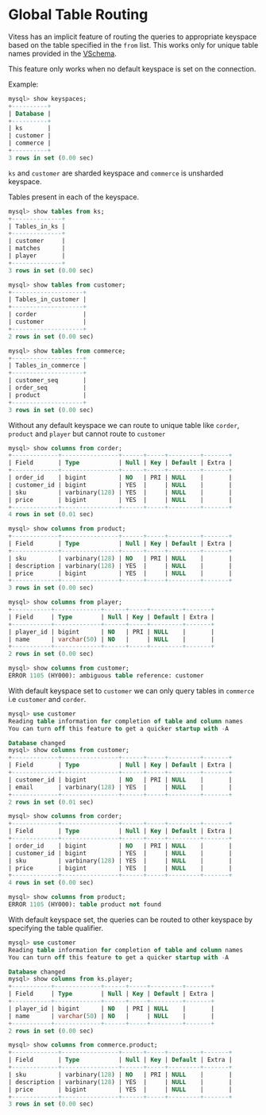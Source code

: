 # Global Table Routing
Vitess has an implicit feature of routing the queries to appropriate keyspace based on the table specified in the `from` list.
This works only for unique table names provided in the [VSchema](https://vitess.io/docs/concepts/vschema/).

This feature only works when no default keyspace is set on the connection.

Example:
```sql
mysql> show keyspaces;
+----------+
| Database |
+----------+
| ks       |
| customer |
| commerce |
+----------+
3 rows in set (0.00 sec)
```

`ks` and `customer` are sharded keyspace and `commerce` is unsharded keyspace.

Tables present in each of the keyspace.

```sql
mysql> show tables from ks;
+--------------+
| Tables_in_ks |
+--------------+
| customer     |
| matches      |
| player       |
+--------------+
3 rows in set (0.00 sec)

mysql> show tables from customer;
+--------------------+
| Tables_in_customer |
+--------------------+
| corder             |
| customer           |
+--------------------+
2 rows in set (0.00 sec)

mysql> show tables from commerce;
+--------------------+
| Tables_in_commerce |
+--------------------+
| customer_seq       |
| order_seq          |
| product            |
+--------------------+
3 rows in set (0.00 sec)
```

Without any default keyspace we can route to unique table like `corder`, `product` and `player` but cannot route to `customer`

```sql
mysql> show columns from corder;
+-------------+----------------+------+-----+---------+-------+
| Field       | Type           | Null | Key | Default | Extra |
+-------------+----------------+------+-----+---------+-------+
| order_id    | bigint         | NO   | PRI | NULL    |       |
| customer_id | bigint         | YES  |     | NULL    |       |
| sku         | varbinary(128) | YES  |     | NULL    |       |
| price       | bigint         | YES  |     | NULL    |       |
+-------------+----------------+------+-----+---------+-------+
4 rows in set (0.01 sec)

mysql> show columns from product;
+-------------+----------------+------+-----+---------+-------+
| Field       | Type           | Null | Key | Default | Extra |
+-------------+----------------+------+-----+---------+-------+
| sku         | varbinary(128) | NO   | PRI | NULL    |       |
| description | varbinary(128) | YES  |     | NULL    |       |
| price       | bigint         | YES  |     | NULL    |       |
+-------------+----------------+------+-----+---------+-------+
3 rows in set (0.00 sec)

mysql> show columns from player;
+-----------+-------------+------+-----+---------+-------+
| Field     | Type        | Null | Key | Default | Extra |
+-----------+-------------+------+-----+---------+-------+
| player_id | bigint      | NO   | PRI | NULL    |       |
| name      | varchar(50) | NO   |     | NULL    |       |
+-----------+-------------+------+-----+---------+-------+
2 rows in set (0.00 sec)

mysql> show columns from customer;
ERROR 1105 (HY000): ambiguous table reference: customer
```

With default keyspace set to `customer` we can only query tables in `commerce` i.e `customer` and `corder`.
```sql
mysql> use customer
Reading table information for completion of table and column names
You can turn off this feature to get a quicker startup with -A

Database changed
mysql> show columns from customer;
+-------------+----------------+------+-----+---------+-------+
| Field       | Type           | Null | Key | Default | Extra |
+-------------+----------------+------+-----+---------+-------+
| customer_id | bigint         | NO   | PRI | NULL    |       |
| email       | varbinary(128) | YES  |     | NULL    |       |
+-------------+----------------+------+-----+---------+-------+
2 rows in set (0.01 sec)

mysql> show columns from corder;
+-------------+----------------+------+-----+---------+-------+
| Field       | Type           | Null | Key | Default | Extra |
+-------------+----------------+------+-----+---------+-------+
| order_id    | bigint         | NO   | PRI | NULL    |       |
| customer_id | bigint         | YES  |     | NULL    |       |
| sku         | varbinary(128) | YES  |     | NULL    |       |
| price       | bigint         | YES  |     | NULL    |       |
+-------------+----------------+------+-----+---------+-------+
4 rows in set (0.00 sec)

mysql> show columns from product;
ERROR 1105 (HY000): table product not found
```

With default keyspace set, the queries can be routed to other keyspace by specifying the table qualifier.
```sql
mysql> use customer
Reading table information for completion of table and column names
You can turn off this feature to get a quicker startup with -A

Database changed
mysql> show columns from ks.player;
+-----------+-------------+------+-----+---------+-------+
| Field     | Type        | Null | Key | Default | Extra |
+-----------+-------------+------+-----+---------+-------+
| player_id | bigint      | NO   | PRI | NULL    |       |
| name      | varchar(50) | NO   |     | NULL    |       |
+-----------+-------------+------+-----+---------+-------+
2 rows in set (0.00 sec)

mysql> show columns from commerce.product;
+-------------+----------------+------+-----+---------+-------+
| Field       | Type           | Null | Key | Default | Extra |
+-------------+----------------+------+-----+---------+-------+
| sku         | varbinary(128) | NO   | PRI | NULL    |       |
| description | varbinary(128) | YES  |     | NULL    |       |
| price       | bigint         | YES  |     | NULL    |       |
+-------------+----------------+------+-----+---------+-------+
3 rows in set (0.00 sec)
```
